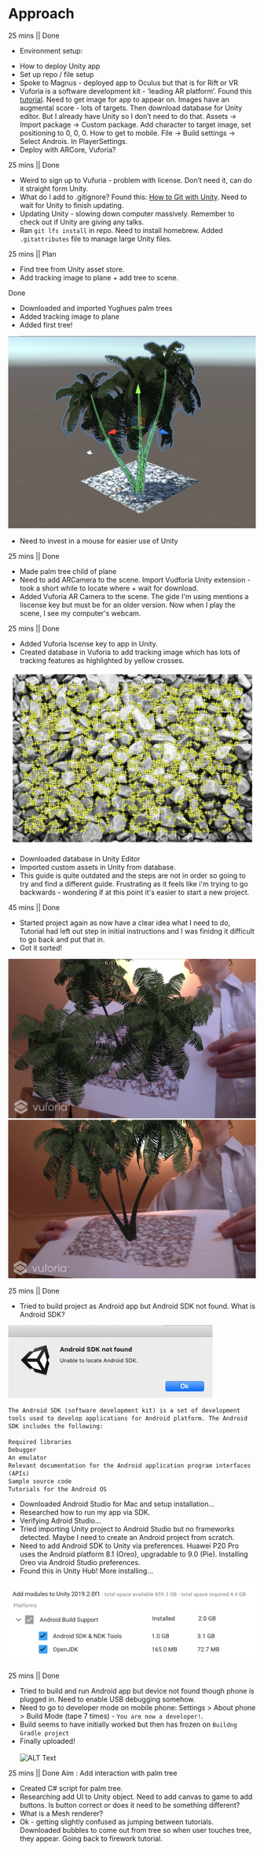 # Approach

25 mins || Done
- Environment setup: 
* How to deploy Unity app 
* Set up repo / file setup
* Spoke to Magnus - deployed app to Oculus but that is for Rift or VR
* Vuforia is a software development kit - ‘leading AR platform’. Found this [tutorial](https://www.youtube.com/watch?v=HnjbTytHH6U). Need to get image for app to appear on. Images have an augmental score - lots of targets. Then download database for Unity editor. But I already have Unity so I don’t need to do that.
Assets -> Import package -> Custom package. 
Add character to target image, set positioning to 0, 0, 0. 
How to get to mobile. File -> Build settings -> Select Androis. In PlayerSettings. 
* Deploy with ARCore, Vuforia?

25 mins || Done
* Weird to sign up to Vufuria - problem with license. Don’t need it, can do it straight form Unity.
* What do I add to .gitignore? Found this: [How to Git with Unity](https://thoughtbot.com/blog/how-to-git-with-unity). Need to wait for Unity to finish updating.
* Updating Unity - slowing down computer massively. Remember to check out if Unity are giving any talks.
* Ran `git lfs install` in repo. Need to install homebrew. Added `.gitattributes` file to manage large Unity files.

25 mins || Plan
* Find tree from Unity asset store. 
* Add tracking image to plane + add tree to scene.

Done
* Downloaded and imported Yughues palm trees
* Added tracking image to plane
* Added first tree! 

![first_setup](images/first_setup.png)

* Need to invest in a mouse for easier use of Unity

25 mins || Done
* Made palm tree child of plane
* Need to add ARCamera to the scene. Import Vudforia Unity extension - took a short while to locate where + wait for download.
* Added Vuforia AR Camera to the scene. The gide I'm using mentions a liscense key but must be for an older version. Now when I play the scene, I see my computer's webcam.

25 mins || Done
* Added Vuforia lscense key to app in Unity.
* Created database in Vuforia to add tracking image which has lots of tracking features as highlighted by yellow crosses.

![tracking_features](images/tracking_features.png)
* Downloaded database in Unity Editor
* Imported custom assets in Unity from database.
* This guide is quite outdated and the steps are not in order so going to try and find a different guide. Frustrating as it feels like i'm trying to go backwards - wondering if at this point it's easier to start a new project.

45 mins || Done
* Started project again as now have a clear idea what I need to do, Tutorial had left out step in initial instructions and I was finidng it difficult to go back and put that in.
* Got it sorted!

![ar_tree_side](images/AR_top.png) <br>
![ar_tree_top](images/AR_side.png)


25 mins || Done
* Tried to build project as Android app but Android SDK not found. What is Android SDK?

![sdk](images/sdk.png)
```
The Android SDK (software development kit) is a set of development tools used to develop applications for Android platform. The Android SDK includes the following:

Required libraries
Debugger
An emulator
Relevant documentation for the Android application program interfaces (APIs)
Sample source code
Tutorials for the Android OS
```
* Downloaded Android Studio for Mac and setup installation... 
* Researched how to run my app via SDK. 
* Verifying Adroid Studio... 
* Tried importing Unity project to Android Studio but no frameworks detected. Maybe I need to create an Android project from scratch.
* Need to add Android SDK to Unity via preferences. Huawei P20 Pro uses the Android platform 8.1 (Oreo), upgradable to 9.0 (Pie). Installing Oreo via Android Studio preferences. 
* Found this in Unity Hub! More installing...

![AndroidSDK](images/sdkndk.png)

25 mins || Done
* Tried to build and run Android app but device not found though phone is plugged in. Need to enable USB debugging somehow.
* Need to go to developer mode on mobile phone: Settings > About phone > Build Mode (tape 7 times) - `You are now a developer!`. 
* Build seems to have initially worked but then has frozen on `Buildng Gradle project`
* Finally uploaded! <br><br>
![ALT Text](https://media.giphy.com/media/Q7XLrtEpNkGq4Ea5JB/giphy.gif)


25 mins || Done
Aim : Add interaction with palm tree
* Created C# script for palm tree. 
* Researching add UI to Unity object. Need to add canvas to game to add buttons. Is button correct or does it need to be something different?
* What is a Mesh renderer?
* Ok - getting slightly confused as jumping between tutorials. Downloaded bubbles to come out from tree so when user touches tree, they appear. Going back to firework tutorial.